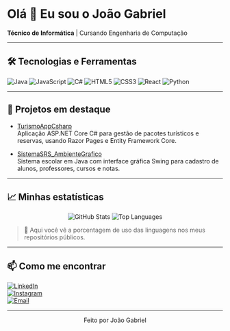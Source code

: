 # Olá 👋 Eu sou o João Gabriel

**Técnico de Informática** | Cursando Engenharia de Computação

---

## 🛠️ Tecnologias e Ferramentas

<p align="left">
  <img src="https://img.shields.io/badge/Java-ED8B00?style=for-the-badge&logo=java&logoColor=white" alt="Java" />
  <img src="https://img.shields.io/badge/JavaScript-F7DF1E?style=for-the-badge&logo=javascript&logoColor=white" alt="JavaScript" />
  <img src="https://img.shields.io/badge/C%23-239120?style=for-the-badge&logo=c-sharp&logoColor=white" alt="C#" />
  <img src="https://img.shields.io/badge/HTML5-E34F26?style=for-the-badge&logo=html5&logoColor=white" alt="HTML5" />
  <img src="https://img.shields.io/badge/CSS3-1572B6?style=for-the-badge&logo=css3&logoColor=white" alt="CSS3" />
  <img src="https://img.shields.io/badge/React-61DAFB?style=for-the-badge&logo=react&logoColor=black" alt="React" />
  <img src="https://img.shields.io/badge/Python-3776AB?style=for-the-badge&logo=python&logoColor=white" alt="Python" />
</p>


---

## 🚀 Projetos em destaque

- [TurismoAppCsharp](https://github.com/joaoraja/TurismoAppCsharp)  
  Aplicação ASP.NET Core C# para gestão de pacotes turísticos e reservas, usando Razor Pages e Entity Framework Core.

- [SistemaSRS_AmbienteGrafico](https://github.com/joaoraja/SistemaSRS_AmbienteGrafico)  
  Sistema escolar em Java com interface gráfica Swing para cadastro de alunos, professores, cursos e notas.

---

## 📈 Minhas estatísticas

<!-- GitHub Stats -->
<p align="center">
  <img src="https://github-readme-stats.vercel.app/api?username=joaoraja&show_icons=true&theme=default" alt="GitHub Stats" />
  <img src="https://github-readme-stats.vercel.app/api/top-langs/?username=joaoraja&layout=compact&theme=default" alt="Top Languages" />
</p>

> 🔢 Aqui você vê a porcentagem de uso das linguagens nos meus repositórios públicos.

---

## 📫 Como me encontrar

[![LinkedIn](https://img.shields.io/badge/LinkedIn-0A66C2?style=for-the-badge&logo=linkedin&logoColor=white)](https://www.linkedin.com/in/jo%C3%A3o-gabriel-raja-gabaglia-doreste-6b52472a5/)  
[![Instagram](https://img.shields.io/badge/Instagram-E4405F?style=for-the-badge&logo=instagram&logoColor=white)](https://instagram.com/jgrajaa_)  
[![Email](https://img.shields.io/badge/Email-D14836?style=for-the-badge&logo=gmail&logoColor=white)](mailto:joao.doreste@al.infnet.edu.br)

---

<p align="center">Feito por João Gabriel</p>
